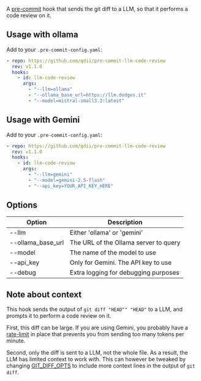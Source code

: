 A [pre-commit](https://pre-commit.com/) hook that sends the git diff to a LLM, so that it performs a code review on it.

## Usage with ollama

Add to your `.pre-commit-config.yaml`:

```yaml
- repo: https://github.com/qdii/pre-commit-llm-code-review
  rev: v1.1.0
  hooks:
    - id: llm-code-review
      args:
        - "--llm=ollama"
        - "--ollama_base_url=https://llm.dodges.it"
        - "--model=mistral-small3.2:latest"
```

## Usage with Gemini

Add to your `.pre-commit-config.yaml`:

```yaml
- repo: https://github.com/qdii/pre-commit-llm-code-review
  rev: v1.1.0
  hooks:
    - id: llm-code-review
      args:
        - "--llm=gemini"
        - "--model=gemini-2.5-flash"
        - "--api_key=YOUR_API_KEY_HERE"
```

## Options

| Option            | Description                           |
| ----------------- | ------------------------------------- |
| --llm             | Either 'ollama' or 'gemini'           |
| --ollama_base_url | The URL of the Ollama server to query |
| --model           | The name of the model to use          |
| --api_key         | Only for Gemini. The API key to use   |
| --debug           | Extra logging for debugging purposes  |

## Note about context

This hook sends the output of `git diff "HEAD^" "HEAD"` to a LLM, and prompts it to perform a code review on it.

First, this diff can be large. If you are using Gemini, you probably have a [rate-limit](https://ai.google.dev/gemini-api/docs/rate-limits) in place that prevents you from sending too many tokens per minute.

Second, only the diff is sent to a LLM, not the whole file. As a result, the LLM has limited context to work with. This can however be tweaked by changing [GIT_DIFF_OPTS](https://git-scm.com/book/en/v2/Git-Internals-Environment-Variables) to include more context lines in the output of `git diff`.
